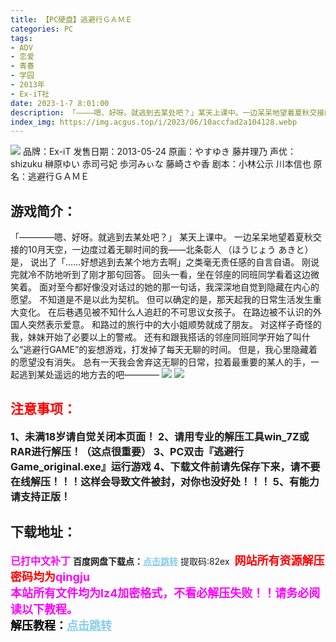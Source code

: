 ```yaml
---
title: 【PC硬盘】逃避行ＧＡＭＥ
categories: PC
tags:
- ADV
- 恋爱
- 青春
- 学园
- 2013年
- Ex-iT社
date: 2023-1-7 8:01:00
description: 「————嗯、好呀。就逃到去某处吧？」某天上课中。一边呆呆地望着夏秋交接的10月天空，一边度过着无聊时间的我——北条彰人 （ほうじょう あきと）是，说出了「……好想逃到去某个地方去啊」之类毫无责任感的自言自语。刚说完就冷不防地听到了刚才那句回答。回头一看，坐在邻座的同班同学看着这边微笑着。
index_img: https://img.acgus.top/i/2023/06/10accfad2a104128.webp
---
```

![](https://img.acgus.top/i/2023/06/10accfad2a104128.webp)
品牌：Ex-iT
发售日期：2013-05-24
原画：やすゆき 藤井理乃
声优：shizuku 榊原ゆい 赤司弓妃 歩河みぃな 藤崎さや香
剧本：小林公示 川本信也
原名：逃避行ＧＡＭＥ

## 游戏简介：
「————嗯、好呀。就逃到去某处吧？」
某天上课中。
一边呆呆地望着夏秋交接的10月天空，一边度过着无聊时间的我——北条彰人 （ほうじょう あきと）是，
说出了「……好想逃到去某个地方去啊」之类毫无责任感的自言自语。
刚说完就冷不防地听到了刚才那句回答。
回头一看，坐在邻座的同班同学看着这边微笑着。
面对至今都好像没对话过的她的那一句话，我深深地自觉到隐藏在内心的愿望。
不知道是不是以此为契机。
但可以确定的是，那天起我的日常生活发生重大变化。
在后巷遇见被不知什么人追赶的不可思议女孩子。
在路边被不认识的外国人突然表示爱意。
和路过的旅行中的大小姐顺势就成了朋友。
对这样子奇怪的我，妹妹开始了必要以上的警戒。
还有和跟我搭话的邻座同班同学开始了叫什么“逃避行GAME”的妄想游戏，打发掉了每天无聊的时间。
但是，我心里隐藏着的愿望没有消失。
总有一天我会舍弃这无聊的日常，拉着最重要的某人的手，一起逃到某处遥远的地方去的吧————
![](https://img.acgus.top/i/2023/06/0a7baf9def104137.webp)
![](https://img.acgus.top/i/2023/06/b02880bc32104132.webp)




## <font color=#FF0000 >注意事项：</font>
<font size=3><b>1、未满18岁请自觉关闭本页面！
2、请用专业的解压工具win_7Z或RAR进行解压！（这点很重要）
3、PC双击『逃避行Game_original.exe』运行游戏
4、下载文件前请先保存下来，请不要在线解压！！！这样会导致文件被封，对你也没好处！！！
5、有能力请支持正版！</b></font>

## 下载地址：
<font color=#FF00FF size=3><b>已打中文补丁</b></font>
<b>百度网盘下载点：</b><a href="https://pan.baidu.com/s/1vpSFIml0DDIZ--tqZCWxtw?pwd=82ex" style="color: #87CEEB;"><b>点击跳转</b></a> 提取码:82ex
<a style="padding: 0" href="https://post.qingju.org/AD/"><img style="max-width:100%" src="https://img.acgus.top/i/2024/07/478f689b8021d8d499ab43d21acf137a.gif" alt=""></a>
<b><font color=#FF0000 size=4>网站所有资源解压密码均为</b></font><b><font color=#FF00FF size=4>qingju</font><font color=#FF0000 ></font></b><br><b><font color=#FF00FF size=4>本站所有文件均为lz4加密格式，不看必解压失败！！请务必阅读以下教程。</b></font><br><b><font color=#000 size=4>解压教程：</b><a href="https://post.qingju.org/tutorial/000/" style="color: #87CEEB;"><b>点击跳转</b></a>
